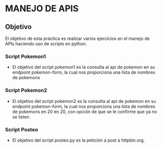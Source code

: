 
# MANEJO DE APIS

## Objetivo
El objetivo de esta práctica es realizar varios ejercicios en el manejo de APIs haciendo uso de scripts en python.

### Script Pokemon1
- El objetivo del script pokemon1 es la consulta al api de pokemon en su endpoint pokemon-form, la cual nos proporciona una lista de nombres de pokemons
### Script Pokemon2
- El objetivo del script pokemon2 es la consulta al api de pokemon en su endpoint pokemon-form, la cual nos proporciona una lista de nombres de pokemons en 20 en 20, con opción de que se le confirme que ya no se listen. 
### Script Posteo
- El objetivo del script posteo.py es la petición a  post a httpbin.org.
